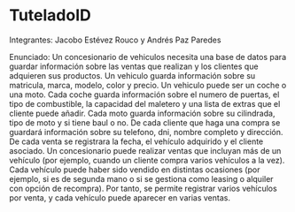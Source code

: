 # TuteladoID
Integrantes:
Jacobo Estévez Rouco y Andrés Paz Paredes

Enunciado: 
Un concesionario de vehiculos necesita una base de datos para guardar información sobre las ventas que realizan y los clientes que adquieren sus productos. Un vehiculo guarda información sobre su matricula, marca, modelo, color y precio. Un vehiculo puede ser un coche o una moto. Cada coche guarda información sobre el numero de puertas, el tipo de combustible, la capacidad del maletero y una lista de extras que el cliente puede añadir. Cada moto guarda información sobre su cilindrada, tipo de moto y si tiene baul o no. De cada cliente que haga una compra se guardará información sobre su telefono, dni, nombre completo y dirección. De cada venta se registrara la fecha, el vehículo adquirido y el cliente asociado. Un concesionario puede realizar ventas que incluyan más de un vehículo (por ejemplo, cuando un cliente compra varios vehículos a la vez). Cada vehículo puede haber sido vendido en distintas ocasiones (por ejemplo, si es de segunda mano o si se gestiona como leasing o alquiler con opción de recompra). Por tanto, se permite registrar varios vehículos por venta, y cada vehículo puede aparecer en varias ventas.

